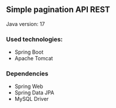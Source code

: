 ## Simple pagination API REST

Java version: 17
### Used technologies:
- Spring Boot
- Apache Tomcat

### Dependencies
- Spring Web
- Spring Data JPA
- MySQL Driver
